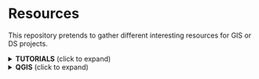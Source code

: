 # Resources
This repository pretends to gather different interesting resources for GIS or DS projects.

<details>
  <summary><b>TUTORIALS</b> (click to expand)</summary>

<!-- toc -->
| Nº  | Topic                   |Title                                     |Description |
| --: | :----------------------- |:----------------------------------------|:-------------|
|   1 | General Cartography |[How to make a beautiful map](https://medium.com/@borism/how-to-make-a-beautiful-map-6d6776a20a48)|General tips about projections, tools, data, typography... by Boris Müller|
|   2 | Relief maps |[Shaded Relief Tutorials](http://www.shadedrelief.com/tutorials.html)|Different tutorials about making shaded relief maps |
|   3 | Relief maps |[Relief Shading](http://www.reliefshading.com/)|Relief shadding tips. Last update 2014, I think|
|   4 | QGIS |[Globe Projections and Insets in QGIS](http://www.statsmapsnpix.com/2019/09/globe-projections-and-insets-in-qgis.html?m=1)|- How to create Globe Projections by Stats, Maps n Pix|
|   5 | Animated maps QGIS |[How to create an animation map using open source software](https://www.geodose.com/2019/11/how-to-create-animation-map.html?m=1)|How to  create animated maps in QGis using MMQGIS and GIMP|
|   6 | 3D DEM QGIS |[3D DEM Visualization in QGIS](https://opengislab.com/blog/2018/3/20/3d-dem-visualization-in-qgis-30?format=amp)|3D DEM visualization in QGIS - open.gis.lab|
|   7 | Tutorials |[open.gis.lab](https://opengislab.com/)|Interesting "Gis-lab" with different tutorials|
<!-- tocstop -->

</details>

<details>
  <summary><b>QGIS</b> (click to expand)</summary>
* [Mejorando tu productividad cartográfica en QGIS](https://youtu.be/8hNLuSVNQvY)

</details>
